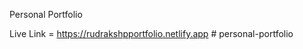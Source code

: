 Personal Portfolio

Live Link = https://rudrakshpportfolio.netlify.app
#   p e r s o n a l - p o r t f o l i o  
 